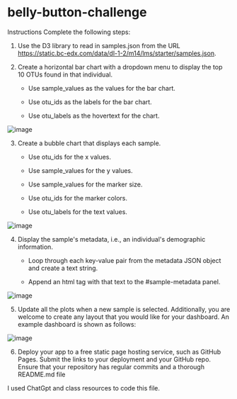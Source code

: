 # belly-button-challenge
Instructions
Complete the following steps:

1. Use the D3 library to read in samples.json from the URL https://static.bc-edx.com/data/dl-1-2/m14/lms/starter/samples.json.

2. Create a horizontal bar chart with a dropdown menu to display the top 10 OTUs found in that individual.
    - Use sample_values as the values for the bar chart.

    - Use otu_ids as the labels for the bar chart.

    - Use otu_labels as the hovertext for the chart.

![image](https://github.com/user-attachments/assets/1c573db1-93cd-4615-b447-809c58698c86)

3. Create a bubble chart that displays each sample.

    - Use otu_ids for the x values.

    - Use sample_values for the y values.

    - Use sample_values for the marker size.

    - Use otu_ids for the marker colors.

    - Use otu_labels for the text values.

![image](https://github.com/user-attachments/assets/5d80ee3b-edaa-401e-937e-7b65fa44c3f8)

4. Display the sample's metadata, i.e., an individual's demographic information.

    - Loop through each key-value pair from the metadata JSON object and create a text string.

    - Append an html tag with that text to the #sample-metadata panel.

![image](https://github.com/user-attachments/assets/66ea4843-9435-4d7f-b945-c95ef22699c0)

5. Update all the plots when a new sample is selected. Additionally, you are welcome to create any layout that you would like for your dashboard. An example dashboard is shown as follows:

![image](https://github.com/user-attachments/assets/946ce048-a66b-4744-aa7a-8c6165a9e2d6)

6. Deploy your app to a free static page hosting service, such as GitHub Pages. Submit the links to your deployment and your GitHub repo. Ensure that your repository has regular commits and a thorough README.md file

I used ChatGpt and class resources to code this file.
